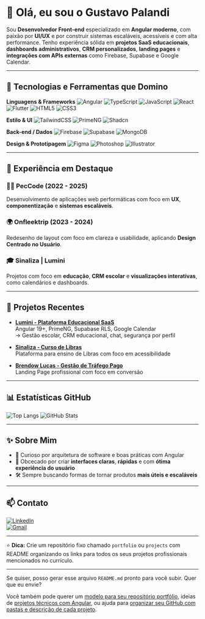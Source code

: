 # 👋 Olá, eu sou o Gustavo Palandi

Sou **Desenvolvedor Front-end** especializado em **Angular moderno**, com paixão por **UI/UX** e por construir sistemas escaláveis, acessíveis e com alta performance. Tenho experiência sólida em **projetos SaaS educacionais**, **dashboards administrativos**, **CRM personalizados**, **landing pages** e **integrações com APIs externas** como Firebase, Supabase e Google Calendar.

---

## 🚀 Tecnologias e Ferramentas que Domino

**Linguagens & Frameworks**
![Angular](https://img.shields.io/badge/Angular-DD0031?style=for-the-badge&logo=angular&logoColor=white)
![TypeScript](https://img.shields.io/badge/TypeScript-007ACC?style=for-the-badge&logo=typescript&logoColor=white)
![JavaScript](https://img.shields.io/badge/JavaScript-F7DF1E?style=for-the-badge&logo=javascript&logoColor=black)
![React](https://img.shields.io/badge/React-20232A?style=for-the-badge&logo=react&logoColor=61DAFB)
![Flutter](https://img.shields.io/badge/Flutter-02569B?style=for-the-badge&logo=flutter&logoColor=white)
![HTML5](https://img.shields.io/badge/HTML5-E34F26?style=for-the-badge&logo=html5&logoColor=white)
![CSS3](https://img.shields.io/badge/CSS3-1572B6?style=for-the-badge&logo=css3&logoColor=white)

**Estilo & UI**
![TailwindCSS](https://img.shields.io/badge/TailwindCSS-38B2AC?style=for-the-badge&logo=tailwind-css&logoColor=white)
![PrimeNG](https://img.shields.io/badge/PrimeNG-1976D2?style=for-the-badge&logo=prime&logoColor=white)
![Shadcn](https://img.shields.io/badge/Shadcn-000000?style=for-the-badge&logo=none&logoColor=white)

**Back-end / Dados**
![Firebase](https://img.shields.io/badge/Firebase-FFCA28?style=for-the-badge&logo=firebase&logoColor=black)
![Supabase](https://img.shields.io/badge/Supabase-3ECF8E?style=for-the-badge&logo=supabase&logoColor=white)
![MongoDB](https://img.shields.io/badge/MongoDB-47A248?style=for-the-badge&logo=mongodb&logoColor=white)

**Design & Prototipagem**
![Figma](https://img.shields.io/badge/Figma-F24E1E?style=for-the-badge&logo=figma&logoColor=white)
![Photoshop](https://img.shields.io/badge/Adobe_Photoshop-31A8FF?style=for-the-badge&logo=adobe-photoshop&logoColor=white)
![Illustrator](https://img.shields.io/badge/Adobe_Illustrator-FF9A00?style=for-the-badge&logo=adobe-illustrator&logoColor=white)

---

## 💼 Experiência em Destaque

### 🧑‍💻 PecCode (2022 - 2025)
Desenvolvimento de aplicações web performáticas com foco em **UX**, **componentização** e **sistemas escaláveis**.

### 🌍 Onfleektrip (2023 - 2024)
Redesenho de layout com foco em clareza e usabilidade, aplicando **Design Centrado no Usuário**.

### 🎓 Sinaliza | Lumini
Projetos com foco em **educação**, **CRM escolar** e **visualizações interativas**, como calendários e dashboards.

---

## 📌 Projetos Recentes

- **[Lumini - Plataforma Educacional SaaS](https://github.com/gustavoppo)**  
  Angular 19+, PrimeNG, Supabase RLS, Google Calendar  
  → Gestão escolar, CRM educacional, chat, segurança por perfil

- **[Sinaliza - Curso de Libras](https://github.com/gustavoppo)**  
  Plataforma para ensino de Libras com foco em acessibilidade

- **[Brendow Lucas - Gestão de Tráfego Pago](https://github.com/gustavoppo)**  
  Landing Page profissional com foco em conversão

---

## 📊 Estatísticas GitHub

![Top Langs](https://github-readme-stats.vercel.app/api/top-langs/?username=gustavoppo&layout=compact&theme=dracula)
![GitHub Stats](https://github-readme-stats.vercel.app/api?username=gustavoppo&show_icons=true&theme=dracula)

---

## ✨ Sobre Mim

- 🚀 Curioso por arquitetura de software e boas práticas com Angular
- 🎯 Obcecado por criar **interfaces claras**, **rápidas** e com **ótima experiência do usuário**
- 🛠️ Sempre buscando formas de tornar produtos **mais úteis e escaláveis**

---

## 📫 Contato

[![LinkedIn](https://img.shields.io/badge/LinkedIn-GustavoPalandi-0A66C2?style=for-the-badge&logo=linkedin&logoColor=white)](https://www.linkedin.com/in/gustavopalandi/)  
[![Gmail](https://img.shields.io/badge/gustavo.palandi.business@gmail.com-D14836?style=for-the-badge&logo=gmail&logoColor=white)](mailto:gustavo.palandi.business@gmail.com)

---

⭐ **Dica:** Crie um repositório fixo chamado `portfolio` ou `projects` com README organizando os links para todos os seus projetos profissionais mencionados no currículo.

---

Se quiser, posso gerar esse arquivo `README.md` pronto para você subir. Quer que eu envie?

Você também pode querer um [modelo para seu repositório portfólio](f), ideias de [projetos técnicos com Angular](f), ou ajuda para [organizar seu GitHub com pastas e descrição de cada projeto](f).

